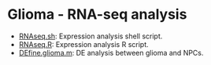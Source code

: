 Glioma - RNA-seq analysis
========
* [RNAseq.sh](./RNAseq.sh): Expression analysis shell script.          
* [RNAseq.R](./RNAseq.R): Expression analysis R script.
* [DEfine.glioma.m](./DEfine.glioma.m): DE analysis between glioma and NPCs.    

